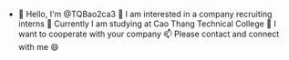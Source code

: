 - 👋 Hello, I'm @TQBao2ca3
👀 I am interested in a company recruiting interns
🌱 Currently I am studying at Cao Thang Technical College
💞️ I want to cooperate with your company
📫 Please contact and connect with me
😄
<!---
TQBao2ca3/TQBao2ca3 is a ✨ special ✨ repository because its `README.md` (this file) appears on your GitHub profile.
You can click the Preview link to take a look at your changes.
--->
